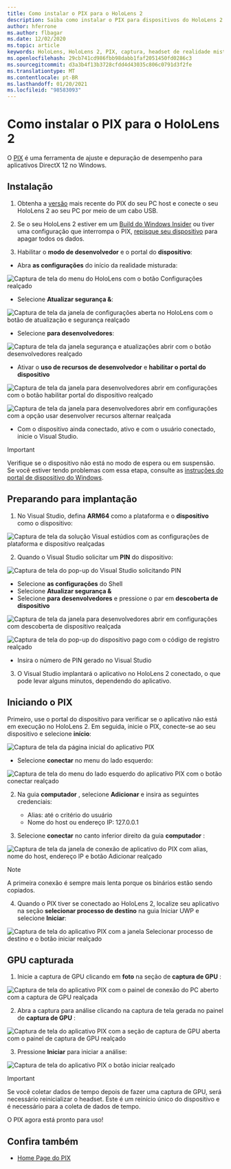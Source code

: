 ```yaml
---
title: Como instalar o PIX para o HoloLens 2
description: Saiba como instalar o PIX para dispositivos do HoloLens 2.
author: hferrone
ms.author: flbagar
ms.date: 12/02/2020
ms.topic: article
keywords: HoloLens, HoloLens 2, PIX, captura, headset de realidade misturada, headset de realidade mista do Windows, headset da realidade virtual
ms.openlocfilehash: 29cb741cd986fbb98dabb1faf2051450fd0286c3
ms.sourcegitcommit: d3a3b4f13b3728cfdd4d43035c806c0791d3f2fe
ms.translationtype: MT
ms.contentlocale: pt-BR
ms.lasthandoff: 01/20/2021
ms.locfileid: "98583093"
---
```

# <a name="installing-pix-for-hololens-2"></a>Como instalar o PIX para o HoloLens 2

O [PIX](https://devblogs.microsoft.com/pix) é uma ferramenta de ajuste e depuração de desempenho para aplicativos DirectX 12 no Windows. 

## <a name="setup"></a>Instalação

1. Obtenha a [versão]( https://devblogs.microsoft.com/pix/download) mais recente do PIX do seu PC host e conecte o seu HoloLens 2 ao seu PC por meio de um cabo USB.

2. Se o seu HoloLens 2 estiver em um [Build do Windows Insider](https://insider.windows.com) ou tiver uma configuração que interrompa o PIX,  [repisque seu dispositivo](/hololens/hololens-recovery) para apagar todos os dados.

3. Habilitar o **modo de desenvolvedor** e o portal do **dispositivo**:

* Abra **as configurações** do início da realidade misturada:

![Captura de tela do menu do HoloLens com o botão Configurações realçado](images/pix-img-01.jpg)

* Selecione **Atualizar segurança &**:

![Captura de tela da janela de configurações aberta no HoloLens com o botão de atualização e segurança realçado](images/pix-img-02.jpg)

* Selecione **para desenvolvedores**:

![Captura de tela da janela segurança e atualizações abrir com o botão desenvolvedores realçado](images/pix-img-03.jpg)

* Ativar o **uso de recursos de desenvolvedor** e **habilitar o portal do dispositivo**

![Captura de tela da janela para desenvolvedores abrir em configurações com o botão habilitar portal do dispositivo realçado](images/pix-img-04.jpg)

![Captura de tela da janela para desenvolvedores abrir em configurações com a opção usar desenvolver recursos alternar realçada](images/pix-img-05.jpg)

* Com o dispositivo ainda conectado, ativo e com o usuário conectado, inicie o Visual Studio.

> [!IMPORTANT]
> Verifique se o dispositivo não está no modo de espera ou em suspensão. Se você estiver tendo problemas com essa etapa, consulte as [instruções do portal de dispositivo do Windows](./using-the-windows-device-portal.md).

## <a name="preparing-for-deployment"></a>Preparando para implantação

1. No Visual Studio, defina **ARM64** como a plataforma e o **dispositivo** como o dispositivo:

![Captura de tela da solução Visual estúdios com as configurações de plataforma e dispositivo realçadas](images/pix-img-06.png)

2. Quando o Visual Studio solicitar um **PIN** do dispositivo:

![Captura de tela do pop-up do Visual Studio solicitando PIN](images/pix-img-07.png)

* Selecione **as configurações** do Shell
* Selecione **Atualizar segurança &**
* Selecione **para desenvolvedores** e pressione o par em **descoberta de dispositivo** 

![Captura de tela da janela para desenvolvedores abrir em configurações com descoberta de dispositivo realçada](images/pix-img-08.jpg)

![Captura de tela do pop-up do dispositivo pago com o código de registro realçado](images/pix-img-09.jpg)

* Insira o número de PIN gerado no Visual Studio

3. O Visual Studio implantará o aplicativo no HoloLens 2 conectado, o que pode levar alguns minutos, dependendo do aplicativo.

## <a name="launching-pix"></a>Iniciando o PIX

Primeiro, use o portal do dispositivo para verificar se o aplicativo não está em execução no HoloLens 2. Em seguida, inicie o PIX, conecte-se ao seu dispositivo e selecione **início**:

![Captura de tela da página inicial do aplicativo PIX](images/pix-img-10.png)

* Selecione **conectar** no menu do lado esquerdo:

![Captura de tela do menu do lado esquerdo do aplicativo PIX com o botão conectar realçado](images/pix-img-11.png)

2. Na guia **computador** , selecione **Adicionar** e insira as seguintes credenciais:
    * Alias: até o critério do usuário
    * Nome do host ou endereço IP: 127.0.0.1

3. Selecione **conectar** no canto inferior direito da guia **computador** :

![Captura de tela da janela de conexão de aplicativo do PIX com alias, nome do host, endereço IP e botão Adicionar realçado](images/pix-img-12.png)

> [!NOTE]
> A primeira conexão é sempre mais lenta porque os binários estão sendo copiados.

4. Quando o PIX tiver se conectado ao HoloLens 2, localize seu aplicativo na seção **selecionar processo de destino** na guia Iniciar UWP e selecione **Iniciar**:

![Captura de tela do aplicativo PIX com a janela Selecionar processo de destino e o botão iniciar realçado](images/pix-img-13.png)

## <a name="gpu-captured"></a>GPU capturada

1. Inicie a captura de GPU clicando em **foto** na seção de **captura de GPU** :

![Captura de tela do aplicativo PIX com o painel de conexão do PC aberto com a captura de GPU realçada](images/pix-img-14.png)

2. Abra a captura para análise clicando na captura de tela gerada no painel de **captura de GPU** :

![Captura de tela do aplicativo PIX com a seção de captura de GPU aberta com o painel de captura de GPU realçado](images/pix-img-15.png)

3. Pressione **Iniciar** para iniciar a análise:

![Captura de tela do aplicativo PIX o botão iniciar realçado](images/pix-img-16.png)

> [!IMPORTANT]
> Se você coletar dados de tempo depois de fazer uma captura de GPU, será necessário reinicializar o headset. Este é um reinício único do dispositivo e é necessário para a coleta de dados de tempo.

O PIX agora está pronto para uso!

## <a name="see-also"></a>Confira também
* [Home Page do PIX](https://devblogs.microsoft.com/pix)